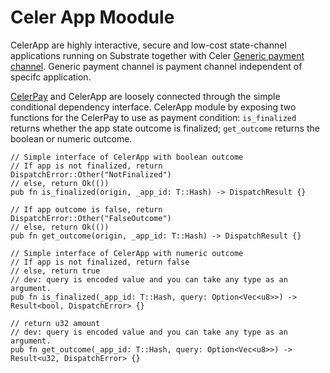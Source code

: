 # Celer App Moodule

CelerApp are highly interactive, secure and low-cost state-channel applications running on 
Substrate together with Celer [Generic payment channel](https://github.com/celer-network/cChannel-substrate).
Generic payment channel is payment channel independent of specifc application.

[CelerPay](https://github.com/celer-network/cChannel-substrate) and CelerApp are loosely connected through the simple conditional dependency interface. 
CelerApp module by exposing two functions for the CelerPay to use as payment condition: `is_finalized`
returns whether the app state outcome is finalized; `get_outcome` returns the boolean or numeric outcome.
```
// Simple interface of CelerApp with boolean outcome
// If app is not finalized, return DispatchError::Other("NotFinalized")
// else, return Ok(())
pub fn is_finalized(origin, _app_id: T::Hash) -> DispatchResult {}

// If app outcome is false, return DispatchError::Other("FalseOutcome")
// else, return Ok(()) 
pub fn get_outcome(origin, _app_id: T::Hash) -> DispatchResult {}

// Simple interface of CelerApp with numeric outcome 
// If app is not finalized, return false
// else, return true
// dev: query is encoded value and you can take any type as an argument.
pub fn is_finalized(_app_id: T::Hash, query: Option<Vec<u8>>) -> Result<bool, DispatchError> {}

// return u32 amount
// dev: query is encoded value and you can take any type as an argument.
pub fn get_outcome(_app_id: T::Hash, query: Option<Vec<u8>>) -> Result<u32, DispatchError> {}
```

